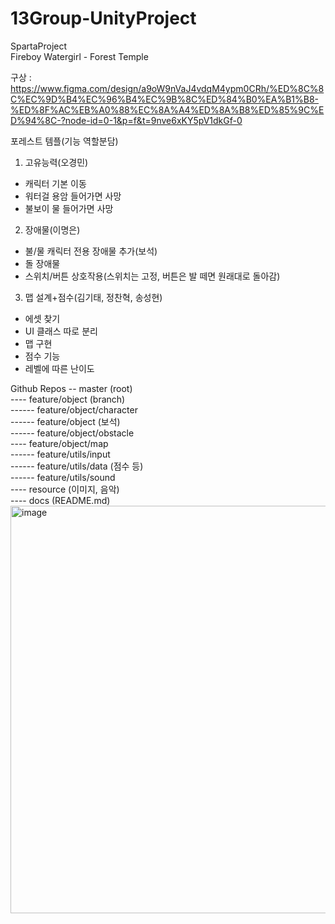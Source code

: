 # 13Group-UnityProject
SpartaProject<br>
Fireboy Watergirl - Forest Temple

구상 : https://www.figma.com/design/a9oW9nVaJ4vdqM4ypm0CRh/%ED%8C%8C%EC%9D%B4%EC%96%B4%EC%9B%8C%ED%84%B0%EA%B1%B8-%ED%8F%AC%EB%A0%88%EC%8A%A4%ED%8A%B8%ED%85%9C%ED%94%8C-?node-id=0-1&p=f&t=9nve6xKY5pV1dkGf-0

포레스트 템플(기능 역할분담)
1. 고유능력(오경민)
- 캐릭터 기본 이동
- 워터걸 용암 들어가면 사망
- 불보이 물 들어가면 사망
2. 장애물(이명은)
- 불/물 캐릭터 전용 장애물 추가(보석)
- 돌 장애물
- 스위치/버튼 상호작용(스위치는 고정, 버튼은 발 떼면 원래대로 돌아감)
3. 맵 설계+점수(김기태, 정찬혁, 송성현)
- 에셋 찾기
- UI 클래스 따로 분리
- 맵 구현
- 점수 기능
- 레벨에 따른 난이도

Github Repos
-- master (root)<br>
---- feature/object (branch)<br>
------ feature/object/character<br>
------ feature/object (보석)<br>
------ feature/object/obstacle<br>
---- feature/object/map<br>
------ feature/utils/input<br>
------ feature/utils/data (점수 등)<br>
------ feature/utils/sound<br>
---- resource (이미지, 음악)<br>
---- docs (README.md)<br>
<img width="537" height="652" alt="image" src="https://github.com/user-attachments/assets/66874611-0ed3-4b92-830d-062a5c852837" />
